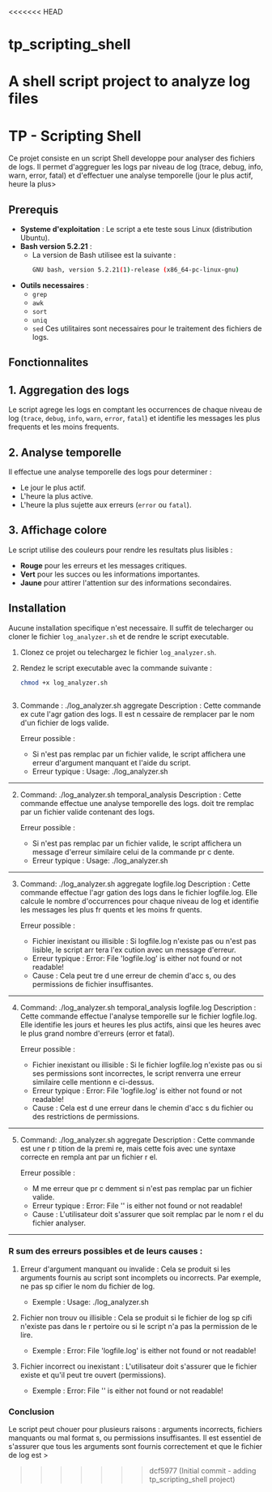 <<<<<<< HEAD
# tp_scripting_shell
A shell script project to analyze log files
=======
# TP - Scripting Shell

Ce projet consiste en un script Shell developpe pour analyser des fichiers de logs. Il permet d'aggreguer les logs par niveau de log (trace, debug, info, warn, error, fatal) et d'effectuer une analyse temporelle (jour le plus actif, heure la plus>

## Prerequis

- **Systeme d'exploitation** : Le script a ete teste sous Linux (distribution Ubuntu).
- **Bash version 5.2.21** :
  - La version de Bash utilisee est la suivante :
    ```bash
    GNU bash, version 5.2.21(1)-release (x86_64-pc-linux-gnu)
    ```
- **Outils necessaires** :
  - `grep`
  - `awk`
  - `sort`
  - `uniq`
  - `sed`
  Ces utilitaires sont necessaires pour le traitement des fichiers de logs.

## Fonctionnalites

## 1. Aggregation des logs
Le script agrege les logs en comptant les occurrences de chaque niveau de log (`trace`, `debug`, `info`, `warn`, `error`, `fatal`) et identifie les messages les plus frequents et les moins frequents.

## 2. Analyse temporelle
Il effectue une analyse temporelle des logs pour determiner :
- Le jour le plus actif.
- L'heure la plus active.
- L'heure la plus sujette aux erreurs (`error` ou `fatal`).

## 3. Affichage colore
Le script utilise des couleurs pour rendre les resultats plus lisibles :
- **Rouge** pour les erreurs et les messages critiques.
- **Vert** pour les succes ou les informations importantes.
- **Jaune** pour attirer l'attention sur des informations secondaires.

## Installation

Aucune installation specifique n'est necessaire. Il suffit de telecharger ou cloner le fichier `log_analyzer.sh` et de rendre le script executable.

1. Clonez ce projet ou telechargez le fichier `log_analyzer.sh`.
2. Rendez le script executable avec la commande suivante :
   ```bash
   chmod +x log_analyzer.sh



1. Commande : 
   ./log_analyzer.sh aggregate <logfile>
   Description : Cette commande ex  cute l'agr  gation des logs. Il est n  cessaire de remplacer <logfile> par le nom d'un fichier de logs valide.
   
   Erreur possible : 
   - Si <logfile> n'est pas remplac   par un fichier valide, le script affichera une erreur d'argument manquant et l'aide du script.
   - Erreur typique : 
     Usage: ./log_analyzer.sh <command> <logfile>

---

2. Command:
   ./log_analyzer.sh temporal_analysis <logfile>
   Description : Cette commande effectue une analyse temporelle des logs. <logfile> doit   tre remplac   par un fichier valide contenant des logs.

   Erreur possible : 
   - Si <logfile> n'est pas remplac   par un fichier valide, le script affichera un message d'erreur similaire    celui de la commande pr  c  dente.
   - Erreur typique : 
     Usage: ./log_analyzer.sh <command> <logfile>

---

3. Command:
   ./log_analyzer.sh aggregate logfile.log
   Description : Cette commande effectue l'agr  gation des logs dans le fichier logfile.log. Elle calcule le nombre d'occurrences pour chaque niveau de log et identifie les messages les plus fr  quents et les moins fr  quents.

   Erreur possible : 
   - Fichier inexistant ou illisible : Si logfile.log n'existe pas ou n'est pas lisible, le script arr  tera l'ex  cution avec un message d'erreur.
   - Erreur typique : 
     Error: File 'logfile.log' is either not found or not readable!
   - Cause : Cela peut   tre d      une erreur de chemin d'acc  s, ou des permissions de fichier insuffisantes.

---

4. Command:
   ./log_analyzer.sh temporal_analysis logfile.log
   Description : Cette commande effectue l'analyse temporelle sur le fichier logfile.log. Elle identifie les jours et heures les plus actifs, ainsi que les heures avec le plus grand nombre d'erreurs (error et fatal).

   Erreur possible : 
   - Fichier inexistant ou illisible : Si le fichier logfile.log n'existe pas ou si ses permissions sont incorrectes, le script renverra une erreur similaire    celle mentionn  e ci-dessus.
   - Erreur typique : 
     Error: File 'logfile.log' is either not found or not readable!
   - Cause : Cela est d      une erreur dans le chemin d'acc  s du fichier ou    des restrictions de permissions.

---



5. Command:
   ./log_analyzer.sh aggregate <logfile>
   Description : Cette commande est une r  p  tition de la premi  re, mais cette fois avec une syntaxe correcte en rempla  ant <logfile> par un fichier r  el.

   Erreur possible : 
   - M  me erreur que pr  c  demment si <logfile> n'est pas remplac   par un fichier valide.
   - Erreur typique : 
     Error: File '<logfile>' is either not found or not readable!
   - Cause : L'utilisateur doit s'assurer que <logfile> soit remplac   par le nom r  el du fichier    analyser.

---

### R  sum   des erreurs possibles et de leurs causes :
1. Erreur d'argument manquant ou invalide : Cela se produit si les arguments fournis au script sont incomplets ou incorrects. Par exemple, ne pas sp  cifier le nom du fichier de log.
   - Exemple : 
     Usage: ./log_analyzer.sh <command> <logfile>

2. Fichier non trouv   ou illisible : Cela se produit si le fichier de log sp  cifi   n'existe pas dans le r  pertoire ou si le script n'a pas la permission de le lire.
   - Exemple :
     Error: File 'logfile.log' is either not found or not readable!

3. Fichier incorrect ou inexistant : L'utilisateur doit s'assurer que le fichier existe et qu'il peut   tre ouvert (permissions).
   - Exemple :
     Error: File '<logfile>' is either not found or not readable!

### Conclusion
Le script peut   chouer pour plusieurs raisons : arguments incorrects, fichiers manquants ou mal format  s, ou permissions insuffisantes. Il est essentiel de s'assurer que tous les arguments sont fournis correctement et que le fichier de log est >
>>>>>>> dcf5977 (Initial commit - adding tp_scripting_shell project)
